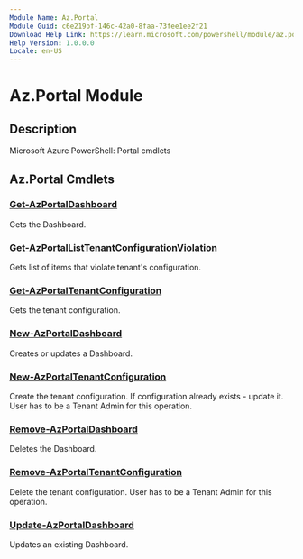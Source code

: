 ```yaml
---
Module Name: Az.Portal
Module Guid: c6e219bf-146c-42a0-8faa-73fee1ee2f21
Download Help Link: https://learn.microsoft.com/powershell/module/az.portal
Help Version: 1.0.0.0
Locale: en-US
---
```


# Az.Portal Module
## Description
Microsoft Azure PowerShell: Portal cmdlets

## Az.Portal Cmdlets
### [Get-AzPortalDashboard](Get-AzPortalDashboard.md)
Gets the Dashboard.

### [Get-AzPortalListTenantConfigurationViolation](Get-AzPortalListTenantConfigurationViolation.md)
Gets list of items that violate tenant's configuration.

### [Get-AzPortalTenantConfiguration](Get-AzPortalTenantConfiguration.md)
Gets the tenant configuration.

### [New-AzPortalDashboard](New-AzPortalDashboard.md)
Creates or updates a Dashboard.

### [New-AzPortalTenantConfiguration](New-AzPortalTenantConfiguration.md)
Create the tenant configuration.
If configuration already exists - update it.
User has to be a Tenant Admin for this operation.

### [Remove-AzPortalDashboard](Remove-AzPortalDashboard.md)
Deletes the Dashboard.

### [Remove-AzPortalTenantConfiguration](Remove-AzPortalTenantConfiguration.md)
Delete the tenant configuration.
User has to be a Tenant Admin for this operation.

### [Update-AzPortalDashboard](Update-AzPortalDashboard.md)
Updates an existing Dashboard.

